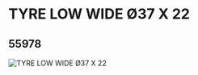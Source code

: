 # TYRE LOW WIDE Ø37 X 22
## 55978
![TYRE LOW WIDE Ø37 X 22](https://lc-www-live-s.legocdn.com/media/bricks/5/2/4499234.jpg)